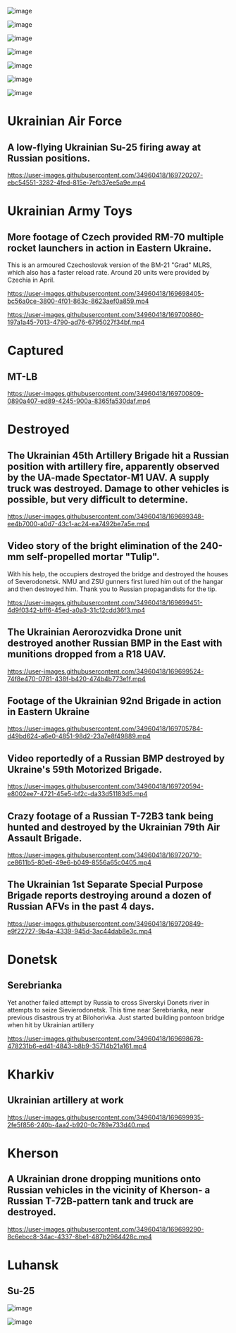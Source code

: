 ![image](https://user-images.githubusercontent.com/34960418/169701119-211c3c3c-98d2-404c-b99a-26c8a93dfa12.png)

![image](https://user-images.githubusercontent.com/34960418/169698618-d3fb249b-3bc8-4179-8ce9-1cb012227198.png)

![image](https://user-images.githubusercontent.com/34960418/169700992-b2744d84-1cc4-4ed7-afa9-d2bedff1ac05.png)

![image](https://user-images.githubusercontent.com/34960418/169701016-d6882160-a639-4eb3-8409-2c8825ccbccd.png)

![image](https://user-images.githubusercontent.com/34960418/169700728-422b069c-f8d0-4f19-a94c-95d727441d31.png)

![image](https://user-images.githubusercontent.com/34960418/169700733-5cbc2d25-2c58-4986-a5d0-d433491a4371.png)

![image](https://user-images.githubusercontent.com/34960418/169701003-927dd196-5cc9-4c0c-a1dd-770395c31ff6.png)


# Ukrainian Air Force

## A low-flying Ukrainian Su-25 firing away at Russian positions.

https://user-images.githubusercontent.com/34960418/169720207-ebc54551-3282-4fed-815e-7efb37ee5a9e.mp4


# Ukrainian Army Toys

## More footage of Czech provided RM-70 multiple rocket launchers in action in Eastern Ukraine.

This is an armoured Czechoslovak version of the BM-21 "Grad" MLRS, which also has a faster reload rate. Around 20 units were provided by Czechia in April.

https://user-images.githubusercontent.com/34960418/169698405-bc56a0ce-3800-4f01-863c-8623aef0a859.mp4

https://user-images.githubusercontent.com/34960418/169700860-197a1a45-7013-4790-ad76-6795027f34bf.mp4


# Captured

## MT-LB

https://user-images.githubusercontent.com/34960418/169700809-0890a407-ed89-4245-900a-8365fa530daf.mp4


# Destroyed

## The Ukrainian 45th Artillery Brigade hit a Russian position with artillery fire, apparently observed by the UA-made Spectator-M1 UAV. A supply truck was destroyed. Damage to other vehicles is possible, but very difficult to determine.

https://user-images.githubusercontent.com/34960418/169699348-ee4b7000-a0d7-43c1-ac24-ea7492be7a5e.mp4


## Video story of the bright elimination of the 240-mm self-propelled mortar "Tulip". 

With his help, the occupiers destroyed the bridge and destroyed the houses of Severodonetsk. NMU and ZSU gunners first lured him out of the hangar and then destroyed him. Thank you to Russian propagandists for the tip.

https://user-images.githubusercontent.com/34960418/169699451-4d9f0342-bff6-45ed-a0a3-31c12cdd36f3.mp4


## The Ukrainian Aerorozvidka Drone unit destroyed another Russian BMP in the East with munitions dropped from a R18 UAV.

https://user-images.githubusercontent.com/34960418/169699524-74f8e470-0781-438f-b420-474b4b773e1f.mp4


## Footage of the Ukrainian 92nd Brigade in action in Eastern Ukraine

https://user-images.githubusercontent.com/34960418/169705784-d49bd624-a6e0-4851-98d2-23a7e8f49889.mp4


## Video reportedly of a Russian BMP destroyed by Ukraine's 59th Motorized Brigade.

https://user-images.githubusercontent.com/34960418/169720594-e8002ee7-4721-45e5-bf2c-da33d51183d5.mp4


## Crazy footage of a Russian T-72B3 tank being hunted and destroyed by the Ukrainian 79th Air Assault Brigade. 

https://user-images.githubusercontent.com/34960418/169720710-ce8611b5-80e6-49e6-b049-8556a65c0405.mp4


## The Ukrainian 1st Separate Special Purpose Brigade reports destroying around a dozen of Russian AFVs in the past 4 days.

https://user-images.githubusercontent.com/34960418/169720849-e9f22727-9b4a-4339-945d-3ac44dab8e3c.mp4






# Donetsk

## Serebrianka

Yet another failed attempt by Russia to cross Siverskyi Donets river in attempts to seize Sievierodonetsk. This time near Serebrianka, near previous disastrous try at Bilohorivka. Just started building pontoon bridge when hit by Ukrainian artillery

https://user-images.githubusercontent.com/34960418/169698678-478231b6-ed41-4843-b8b9-35714b21a161.mp4


# Kharkiv

## Ukrainian artillery at work

https://user-images.githubusercontent.com/34960418/169699935-2fe5f856-240b-4aa2-b920-0c789e733d40.mp4


# Kherson

## A Ukrainian drone dropping munitions onto Russian vehicles in the vicinity of Kherson- a Russian T-72B-pattern tank and truck are destroyed.

https://user-images.githubusercontent.com/34960418/169699290-8c6ebcc8-34ac-4337-8be1-487b2964428c.mp4


# Luhansk

## Su-25

![image](https://user-images.githubusercontent.com/34960418/169699975-883e7dc5-0e4f-4a34-9304-1d0ac5a8a257.png)

![image](https://user-images.githubusercontent.com/34960418/169698467-9e2b6782-9499-4b7e-8297-eacc848116be.png)
